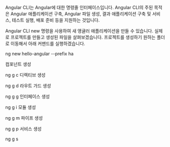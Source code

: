 Angular CLI는 Angular에 대한 명령줄 인터페이스입니다. Angular CLI의 주된 목적은 Angular 애플리케이션 구축, Angular 파일 생성, 결과 애플리케이션 구축 및 서비스, 테스트 실행, 배포 준비 등을 지원하는 것입니다.

Angular CLI new 명령을 사용하여 새 앵귤러 애플리케이션을 만들 수 있습니다. 실제로 프로젝트를 만들고 생성된 파일을 살펴보겠습니다. 프로젝트를 생성하기 원하는 폴더로 이동해서 아래 커맨드를 실행하겠습니다.

ng new hello-angular --prefix ha

컴포넌트 생성

ng g c <name>
디렉티브 생성

ng g d <name>
라우트 가드 생성

ng g g <name>
인터페이스 생성

ng g i <name>
모듈 생성

ng g m <name>
파이프 생성

ng g p <name>
서비스 생성

ng g s <name>